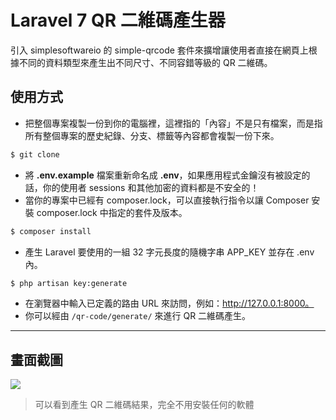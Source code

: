 # Laravel 7 QR 二維碼產生器

引入 simplesoftwareio 的 simple-qrcode 套件來擴增讓使用者直接在網頁上根據不同的資料類型來產生出不同尺寸、不同容錯等級的 QR 二維碼。

## 使用方式
- 把整個專案複製一份到你的電腦裡，這裡指的「內容」不是只有檔案，而是指所有整個專案的歷史紀錄、分支、標籤等內容都會複製一份下來。
```sh
$ git clone
```
- 將 __.env.example__ 檔案重新命名成 __.env__，如果應用程式金鑰沒有被設定的話，你的使用者 sessions 和其他加密的資料都是不安全的！
- 當你的專案中已經有 composer.lock，可以直接執行指令以讓 Composer 安裝 composer.lock 中指定的套件及版本。
```sh
$ composer install
```
- 產⽣ Laravel 要使用的一組 32 字元長度的隨機字串 APP_KEY 並存在 .env 內。
```sh
$ php artisan key:generate
```
- 在瀏覽器中輸入已定義的路由 URL 來訪問，例如：http://127.0.0.1:8000。
- 你可以經由 `/qr-code/generate/` 來進行 QR 二維碼產生。

----

## 畫面截圖
![](https://i.imgur.com/1In0pcW.png)
> 可以看到產生 QR 二維碼結果，完全不用安裝任何的軟體
